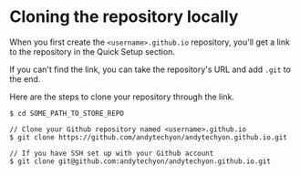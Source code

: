 # Cloning the repository locally

When you first create the `<username>.github.io` repository, you'll get a link
to the repository in the Quick Setup section. 

If you can't find the link, you can take the repository's URL and add `.git` to the end.

Here are the steps to clone your repository through the link. 
```
$ cd SOME_PATH_TO_STORE_REPO

// Clone your Github repository named <username>.github.io
$ git clone https://github.com/andytechyon/andytechyon.github.io.git

// If you have SSH set up with your Github account
$ git clone git@github.com:andytechyon/andytechyon.github.io.git
```

